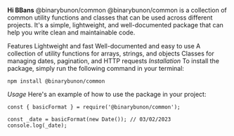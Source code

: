 **Hi BBans**
@binarybunon/common
@binarybunon/common is a collection of common utility functions and classes that can be used across different projects. It's a simple, lightweight, and well-documented package that can help you write clean and maintainable code.

Features
Lightweight and fast
Well-documented and easy to use
A collection of utility functions for arrays, strings, and objects
Classes for managing dates, pagination, and HTTP requests
_Installation_
To install the package, simply run the following command in your terminal:

`npm install @binarybunon/common`

_Usage_
Here's an example of how to use the package in your project:

```
const { basicFormat } = require('@binarybunon/common');

const _date = basicFormat(new Date()); // 03/02/2023
console.log(_date);

```
